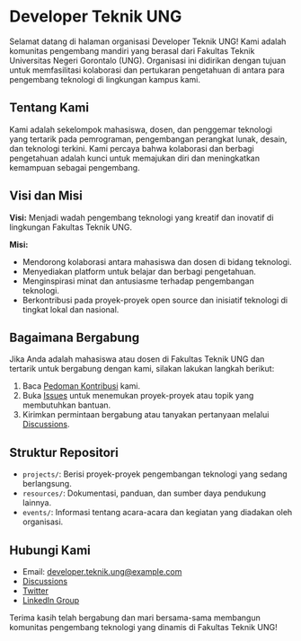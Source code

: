 # Developer Teknik UNG

Selamat datang di halaman organisasi Developer Teknik UNG! Kami adalah komunitas pengembang mandiri yang berasal dari Fakultas Teknik Universitas Negeri Gorontalo (UNG). Organisasi ini didirikan dengan tujuan untuk memfasilitasi kolaborasi dan pertukaran pengetahuan di antara para pengembang teknologi di lingkungan kampus kami.

## Tentang Kami

Kami adalah sekelompok mahasiswa, dosen, dan penggemar teknologi yang tertarik pada pemrograman, pengembangan perangkat lunak, desain, dan teknologi terkini. Kami percaya bahwa kolaborasi dan berbagi pengetahuan adalah kunci untuk memajukan diri dan meningkatkan kemampuan sebagai pengembang.

## Visi dan Misi

**Visi:** Menjadi wadah pengembang teknologi yang kreatif dan inovatif di lingkungan Fakultas Teknik UNG.

**Misi:**
- Mendorong kolaborasi antara mahasiswa dan dosen di bidang teknologi.
- Menyediakan platform untuk belajar dan berbagi pengetahuan.
- Menginspirasi minat dan antusiasme terhadap pengembangan teknologi.
- Berkontribusi pada proyek-proyek open source dan inisiatif teknologi di tingkat lokal dan nasional.

## Bagaimana Bergabung

Jika Anda adalah mahasiswa atau dosen di Fakultas Teknik UNG dan tertarik untuk bergabung dengan kami, silakan lakukan langkah berikut:

1. Baca [Pedoman Kontribusi](CONTRIBUTING.md) kami.
2. Buka [Issues](https://github.com/DeveloperTeknikUNG/organisasi/issues) untuk menemukan proyek-proyek atau topik yang membutuhkan bantuan.
3. Kirimkan permintaan bergabung atau tanyakan pertanyaan melalui [Discussions](https://github.com/DeveloperTeknikUNG/organisasi/discussions).

## Struktur Repositori

- `projects/`: Berisi proyek-proyek pengembangan teknologi yang sedang berlangsung.
- `resources/`: Dokumentasi, panduan, dan sumber daya pendukung lainnya.
- `events/`: Informasi tentang acara-acara dan kegiatan yang diadakan oleh organisasi.

## Hubungi Kami

- Email: developer.teknik.ung@example.com
- [Discussions](https://github.com/DeveloperTeknikUNG/organisasi/discussions)
- [Twitter](https://twitter.com/DevTeknikUNG)
- [LinkedIn Group](https://www.linkedin.com/groups/12345678/)

Terima kasih telah bergabung dan mari bersama-sama membangun komunitas pengembang teknologi yang dinamis di Fakultas Teknik UNG!
